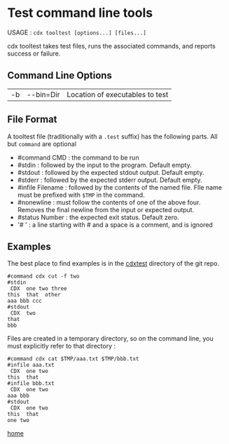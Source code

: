 # Test command line tools

USAGE : `cdx tooltest [options...] [files...]`

cdx tooltest takes test files, runs the associated commands, and reports success or failure.

## Command Line Options

||||
|---|---|---|
|-b|--bin=Dir|Location of executables to test|

## File Format
A tooltest file (traditionally with a `.test` suffix) has the following parts. All but `command` are optional

 * #command CMD : the command to be run
 * #stdin : followed by the input to the program. Default empty.
 * #stdout : followed by the expected stdout output. Default empty.
 * #stderr : followed by the expected stderr output. Default empty.
 * #infile Filename : followed by the contents of the named file. FIle name must be prefixed with `$TMP` in the command.
 * #nonewline : must follow the contents of one of the above four. Removes the final newline from the input or expected output.
 * #status Number : the expected exit status. Default zero.
 * '# ' : a line starting with # and a space is a comment, and is ignored

## Examples
The best place to find examples is in the [cdxtest](https://github.com/avjewe/cdx/tree/main/cdxtest) directory of the git repo.
```
#command cdx cut -f two
#stdin
 CDX  one two three
this  that  other
aaa bbb ccc
#stdout
 CDX  two
that
bbb
```

Files are created in a temporary directory, so on the command line, you must explicitly refer to that directory :

```
#command cdx cat $TMP/aaa.txt $TMP/bbb.txt
#infile aaa.txt
 CDX  one two
this  that
#infile bbb.txt
 CDX  one two
aaa bbb
#stdout
 CDX  one two
this  that
one two
```

[home](README.md)
